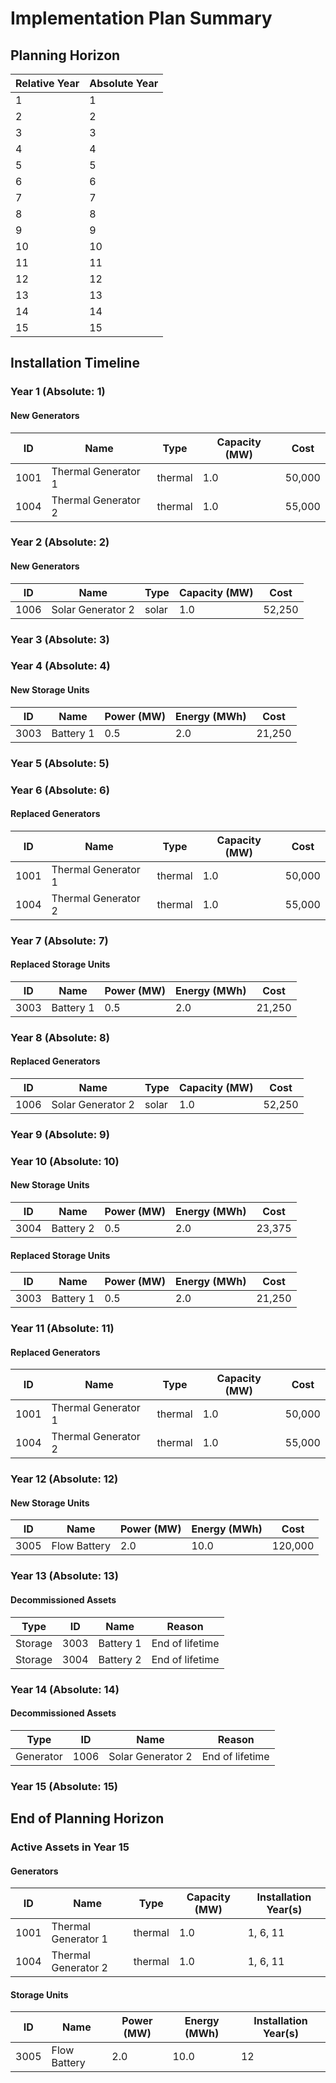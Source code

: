 # Implementation Plan Summary
## Planning Horizon
| Relative Year | Absolute Year |
|--------------|---------------|
| 1 | 1 |
| 2 | 2 |
| 3 | 3 |
| 4 | 4 |
| 5 | 5 |
| 6 | 6 |
| 7 | 7 |
| 8 | 8 |
| 9 | 9 |
| 10 | 10 |
| 11 | 11 |
| 12 | 12 |
| 13 | 13 |
| 14 | 14 |
| 15 | 15 |

## Installation Timeline

### Year 1 (Absolute: 1)

#### New Generators
| ID | Name | Type | Capacity (MW) | Cost |
|-------|------|------|-------------|------|
| 1001 | Thermal Generator 1 | thermal | 1.0 | 50,000 |
| 1004 | Thermal Generator 2 | thermal | 1.0 | 55,000 |

### Year 2 (Absolute: 2)

#### New Generators
| ID | Name | Type | Capacity (MW) | Cost |
|-------|------|------|-------------|------|
| 1006 | Solar Generator 2 | solar | 1.0 | 52,250 |

### Year 3 (Absolute: 3)

### Year 4 (Absolute: 4)

#### New Storage Units
| ID | Name | Power (MW) | Energy (MWh) | Cost |
|-------|------|-----------|-------------|------|
| 3003 | Battery 1 | 0.5 | 2.0 | 21,250 |

### Year 5 (Absolute: 5)

### Year 6 (Absolute: 6)

#### Replaced Generators
| ID | Name | Type | Capacity (MW) | Cost |
|-------|------|------|-------------|------|
| 1001 | Thermal Generator 1 | thermal | 1.0 | 50,000 |
| 1004 | Thermal Generator 2 | thermal | 1.0 | 55,000 |

### Year 7 (Absolute: 7)

#### Replaced Storage Units
| ID | Name | Power (MW) | Energy (MWh) | Cost |
|-------|------|-----------|-------------|------|
| 3003 | Battery 1 | 0.5 | 2.0 | 21,250 |

### Year 8 (Absolute: 8)

#### Replaced Generators
| ID | Name | Type | Capacity (MW) | Cost |
|-------|------|------|-------------|------|
| 1006 | Solar Generator 2 | solar | 1.0 | 52,250 |

### Year 9 (Absolute: 9)

### Year 10 (Absolute: 10)

#### New Storage Units
| ID | Name | Power (MW) | Energy (MWh) | Cost |
|-------|------|-----------|-------------|------|
| 3004 | Battery 2 | 0.5 | 2.0 | 23,375 |

#### Replaced Storage Units
| ID | Name | Power (MW) | Energy (MWh) | Cost |
|-------|------|-----------|-------------|------|
| 3003 | Battery 1 | 0.5 | 2.0 | 21,250 |

### Year 11 (Absolute: 11)

#### Replaced Generators
| ID | Name | Type | Capacity (MW) | Cost |
|-------|------|------|-------------|------|
| 1001 | Thermal Generator 1 | thermal | 1.0 | 50,000 |
| 1004 | Thermal Generator 2 | thermal | 1.0 | 55,000 |

### Year 12 (Absolute: 12)

#### New Storage Units
| ID | Name | Power (MW) | Energy (MWh) | Cost |
|-------|------|-----------|-------------|------|
| 3005 | Flow Battery | 2.0 | 10.0 | 120,000 |

### Year 13 (Absolute: 13)

#### Decommissioned Assets
| Type | ID | Name | Reason |
|------|-------|------|-------|
| Storage | 3003 | Battery 1 | End of lifetime |
| Storage | 3004 | Battery 2 | End of lifetime |

### Year 14 (Absolute: 14)

#### Decommissioned Assets
| Type | ID | Name | Reason |
|------|-------|------|-------|
| Generator | 1006 | Solar Generator 2 | End of lifetime |

### Year 15 (Absolute: 15)

## End of Planning Horizon

### Active Assets in Year 15

#### Generators
| ID | Name | Type | Capacity (MW) | Installation Year(s) |
|-------|------|------|-------------|--------------------|
| 1001 | Thermal Generator 1 | thermal | 1.0 | 1, 6, 11 |
| 1004 | Thermal Generator 2 | thermal | 1.0 | 1, 6, 11 |

#### Storage Units
| ID | Name | Power (MW) | Energy (MWh) | Installation Year(s) |
|-------|------|-----------|-------------|--------------------|
| 3005 | Flow Battery | 2.0 | 10.0 | 12 |
